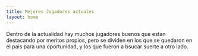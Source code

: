 ```yaml
---
title: Mejores Jugadores actuales
layout: home
---
```

Dentro de la actualidad hay muchos jugadores buenos que estan destacando por meritos propios, pero se dividen en los que se quedaron en el pais para una oportunidad, y los que fueron a bsucar suerte a otro lado.
